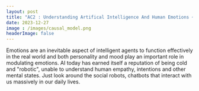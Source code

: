 ```yaml
---
layout: post
title: "AC2 : Understanding Artifical Intelligence And Human Emotions ~ Where Are We?"
date: 2023-12-27
image : /images/causal_model.png
headerImage: false
---
```

Emotions are an inevitable aspect of intelligent agents to function effectively in the real world and both personality and mood play an important role in modulating emotions. AI today has earned itself a reputation of being 
cold and "robotic", unable to understand human empathy, intentions and other mental states. Just look around the social robots, chatbots that interact with us massively in our daily lives.
